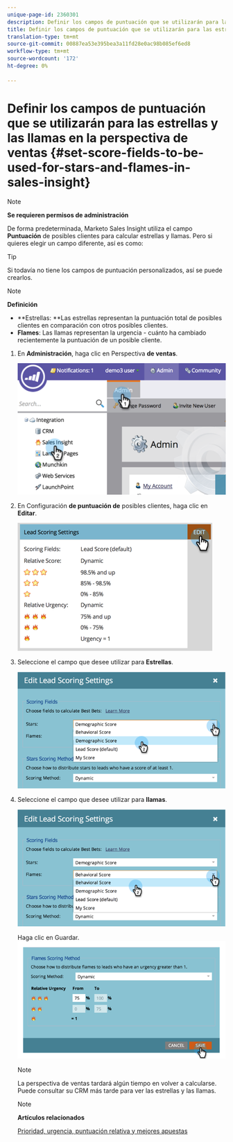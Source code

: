 ```yaml
---
unique-page-id: 2360301
description: Definir los campos de puntuación que se utilizarán para las estrellas y las llamas en la perspectiva de ventas - Documentos de marketing - Documentación del producto
title: Definir los campos de puntuación que se utilizarán para las estrellas y las llamas en la perspectiva de ventas
translation-type: tm+mt
source-git-commit: 00887ea53e395bea3a11fd28e0ac98b085ef6ed8
workflow-type: tm+mt
source-wordcount: '172'
ht-degree: 0%

---
```



# Definir los campos de puntuación que se utilizarán para las estrellas y las llamas en la perspectiva de ventas {#set-score-fields-to-be-used-for-stars-and-flames-in-sales-insight}

>[!NOTE]
>
>**Se requieren permisos de administración**

De forma predeterminada, Marketo Sales Insight utiliza el campo **Puntuación** de posibles clientes para calcular estrellas y llamas. Pero si quieres elegir un campo diferente, así es como:

>[!TIP]
>
>Si todavía no tiene los campos de puntuación personalizados, así se puede [](../../../../../product-docs/administration/field-management/create-a-custom-field-in-marketo.md)crearlos.

>[!NOTE]
>
>**Definición**
>
>* **Estrellas: **Las estrellas representan la puntuación total de posibles clientes en comparación con otros posibles clientes.
>* **Flames**: Las llamas representan la urgencia - cuánto ha cambiado recientemente la puntuación de un posible cliente.

>



1. En **Administración**, haga clic en Perspectiva **de ventas**.

   ![](assets/image2014-9-16-13-3a27-3a19.png)

1. En Configuración **de puntuación de** posibles clientes, haga clic en **Editar**.

   ![](assets/image2014-9-16-13-3a27-3a33.png)

1. Seleccione el campo que desee utilizar para **Estrellas**.

   ![](assets/image2014-9-16-13-3a27-3a45.png)

1. Seleccione el campo que desee utilizar para **llamas**.

   ![](assets/image2014-9-16-13-3a28-3a1.png)

   Haga clic en Guardar.
   ![](assets/image2014-9-16-13-3a28-3a18.png)

   >[!NOTE]
   >
   >La perspectiva de ventas tardará algún tiempo en volver a calcularse. Puede consultar su CRM más tarde para ver las estrellas y las llamas.

   >[!NOTE]
   >
   >**Artículos relacionados**
   >
   >
   >[Prioridad, urgencia, puntuación relativa y mejores apuestas](priority-urgency-relative-score-and-best-bets.md)


